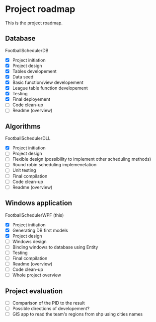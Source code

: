 ﻿# Project roadmap
This is the project roadmap.

## Database
FootballSchedulerDB
+ [x] Project initiation
+ [x] Project design
+ [x] Tables developement
+ [x] Data seed
+ [x] Basic function/view developement
+ [x] League table function developement
+ [x] Testing
+ [x] Final deployement
+ [ ] Code clean-up
+ [ ] Readme (overview)

## Algorithms
FootballSchedulerDLL
+ [x] Project initiation
+ [ ] Project design
+ [ ] Flexible design (possibility to implement other scheduling methods)
+ [ ] Round robin scheduling implemenetation
+ [ ] Unit testing
+ [ ] Final compilation
+ [ ] Code clean-up
+ [ ] Readme (overview)

## Windows application
FootballSchedulerWPF (this)
+ [x] Project initiation
+ [x] Generating DB first models
+ [x] Project design
+ [ ] Windows design
+ [ ] Binding windows to database using Entity
+ [ ] Testing
+ [ ] Final compilation
+ [ ] Readme (overview)
+ [ ] Code clean-up
+ [ ] Whole project overview

## Project evaluation

+ [ ] Comparison of the PID to the result
+ [ ] Possible directions of developement?
+ [ ] GIS app to read the team's regions from shp using cities names